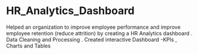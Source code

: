 # HR_Analytics_Dashboard
Helped an organization to improve employee performance and improve employee retention (reduce attrition) by creating a HR Analytics dashboard . Data Cleaning and Processing . Created interactive Dashboard -KPIs , Charts and Tables
